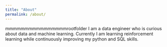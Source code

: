 ```yaml
---
title: "About"
permalink: /about/
---
```


mmmmmmmmmmmmmmmmrootfolder I am a data engineer who is curious about data and machine learning. Currently I am learning reinforcement learning while continuously improving my python and SQL skills.